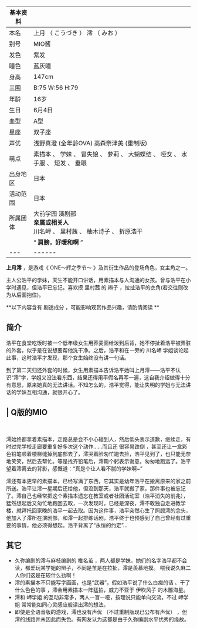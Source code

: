 |  **基本资料**  ||
|---|---|
|本名  |  上月  （  こうづき  ）  澪  （  みお  ）   |
|别号  |  MIO酱   |
|发色  |  紫发   |
|瞳色  |  蓝灰瞳   |
|身高  |  147cm   |
|三围  |  B:75 W:56 H:79   |
|年龄  |  16岁   |
|生日  |  6月4日   |
|血型  |  A型   |
|星座  |  双子座   |
|声优  |  浅野真澄  (全年龄OVA)  高森奈津美  (重制版)   |
|萌点  |  素描本  、  学妹  、  冒失娘  、  萝莉  、  大蝴蝶结  、  哑女  、  水手服  、  短发  、  垂眼   |
|出身地区  |  日本   |
|活动范围  |  日本   |
|所属团体  |  大前学园  演剧部   <br>**亲属或相关人**  <br>川名岬  、  里村茜  、  柚木诗子  、  折原浩平  <br>  |
||  “    **肩膀，好暖和啊**   ”|
|---|------|
  
**上月澪** ，是游戏《  ONE～辉之季节～  》及其衍生作品的登场角色，女主角之一。

主人公浩平的学妹，天生不能开口讲话，用素描本与人沟通的女孩。曾与浩平在小学时遇见，但浩平已忘记。喜欢摸  里村茜  的  辫子
，拉扯浩平的衣角(若交往则改为从后面抱住)。

**以下内容含有 剧透成分  ，可能影响观赏作品兴趣，请酌情阅读 **

##  简介

浩平在食堂吃饭时被一个低年级女生用荞麦面给泼到后背，她不停扯着浩平被弄脏的外套，似乎是在说想要帮他洗干净。之后，浩平和在一旁的  川名岬
学姐谈论起此事，这时浩平才发现，那个女生始终没有讲一句话。

到了第二天归还外套的时候，女生用素描本告诉浩平她叫上月澪——浩平不认识“澪”字，学姐又没法看东西，结果还得用平假名再写一遍，这自我介绍做得十分有意思，原来她真的无法讲话。不知怎么的，浩平觉得，能让失明的学姐与无法讲话的学妹互相沟通，就很开心了。

|  Q版的MIO  
---  
</br>  
  
澪始终都拿着素描本，走路总是会不小心碰到人，然后低头表示道歉，继续走，有时过完学校走廊要重复好多次这个动作……而且还  很容易跌倒
，甚至还让一盒彩色铅笔顺着楼梯缝掉到底部去了，澪哭着脸匆忙跑去捡，浩平见到了，也只能无奈地笑笑，然后去帮忙。等是找齐铅笔后，澪鞠个躬表示谢意，匆匆地跑远了。浩平望着澪离去的背影，感慨道：“真是个让人看不腻的学妹啊~”

澪还有本更早的素描本，已经写满了东西，它其实是幼年浩平在搬离原来的家之前所送。浩平让澪一星期后还给他，但没到那天，浩平就搬了家，那件事也被忘记了。澪自己也经常把这个素描本遗忘在教室或者社团活动室（浩平消失的前兆），猛然想起后又匆忙地跑回去取，一次发现时，已经是深夜，澪不敢独自走进教学楼，就拜托回家晚的浩平一起去取。因为这件事，浩平突然心生了照顾澪的念头，他加入了澪所在演剧部，和澪一起排练话剧，浩平终于也预感到了自己曾经有过重要的事情，他必须得想起。浩平背离了“永恒的约定”…

##  其它

  * 久弥编剧的澪与麻枝编剧的  椎名茧  ，两人都是学妹，她们的名字浩平都不会读，都爱玩某学姐的辫子，不同是茧是在拉扯，澪是羡慕地摸。  喂我说久麻二人你们这是在较什么劲啊！ 
  * 澪的素描本不只能写字画画，也是“武器”，假如浩平说了什么白痴的话  、干了什么色色的事  ，澪会用素描本一阵猛拍，威力不亚于  伊吹风子  的木雕海星。 
  * 澪和  岬学姐  的互动非常多，两人一盲一哑，按理说只能单向交流，不过  岬学姐  常常能如同心灵感应般读出澪的想法。 
  * 即使是全语音版的游戏，澪也没有声优  （不过重制版现已公布有声优）  ，但澪的线路并未因此而失色。有网友认为这都是由于久弥编剧水平优秀的缘故。 

